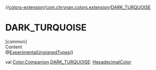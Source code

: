 //[colors-extension](../../index.md)/[com.chrynan.colors.extension](index.md)/[DARK_TURQUOISE](-d-a-r-k_-t-u-r-q-u-o-i-s-e.md)



# DARK_TURQUOISE  
[common]  
Content  
@[ExperimentalUnsignedTypes](https://kotlinlang.org/api/latest/jvm/stdlib/kotlin/-experimental-unsigned-types/index.html)()  
  
val [Color.Companion](../../../colors-core/colors-core/com.chrynan.colors/-color/-companion/index.md).[DARK_TURQUOISE](-d-a-r-k_-t-u-r-q-u-o-i-s-e.md): [HexadecimalColor](../../../colors-core/colors-core/com.chrynan.colors/-hexadecimal-color/index.md)  



